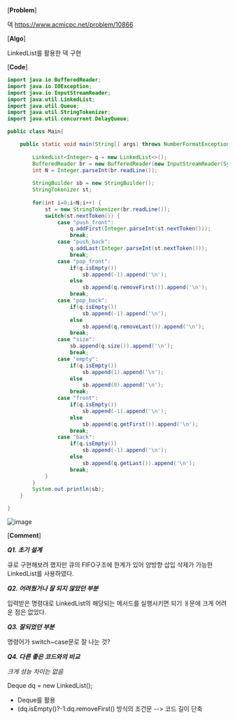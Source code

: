
[**Problem**]

덱 https://www.acmicpc.net/problem/10866

[**Algo**]

LinkedList를 활용한 덱 구현 

[**Code**]
```java
import java.io.BufferedReader;
import java.io.IOException;
import java.io.InputStreamReader;
import java.util.LinkedList;
import java.util.Queue;
import java.util.StringTokenizer;
import java.util.concurrent.DelayQueue;

public class Main{

	public static void main(String[] args) throws NumberFormatException, IOException {
		
		LinkedList<Integer> q = new LinkedList<>();
		BufferedReader br = new BufferedReader(new InputStreamReader(System.in));
		int N = Integer.parseInt(br.readLine());
		
		StringBuilder sb = new StringBuilder();
		StringTokenizer st;
		
		for(int i=0;i<N;i++) {
			st = new StringTokenizer(br.readLine());
			switch(st.nextToken()) {
				case "push_front":
					q.addFirst(Integer.parseInt(st.nextToken()));
					break;
				case "push_back":
					q.addLast(Integer.parseInt(st.nextToken()));
					break;	
				case "pop_front":
					if(q.isEmpty())
						sb.append(-1).append('\n');
					else
						sb.append(q.removeFirst()).append('\n');
					break;
				case "pop_back":
					if(q.isEmpty())
						sb.append(-1).append('\n');
					else
						sb.append(q.removeLast()).append('\n');
					break;
				case "size":
					sb.append(q.size()).append('\n');
					break;
				case "empty":
					if(q.isEmpty())
						sb.append(1).append('\n');
					else
						sb.append(0).append('\n');
					break;
				case "front":
					if(q.isEmpty())
						sb.append(-1).append('\n');
					else
						sb.append(q.getFirst()).append('\n');
					break;
				case "back":
					if(q.isEmpty())
						sb.append(-1).append('\n');
					else
						sb.append(q.getLast()).append('\n');
					break;
			}
		}
		System.out.println(sb);
	}

}

```
![image](https://user-images.githubusercontent.com/49296139/142471047-aec69b9c-8dbe-44d9-8351-b6d78957b3f3.png)

[**Comment**]

***Q1. 초기 설계***

큐로 구현해보려 했지만 큐의 FIFO구조에 한계가 있어 양방향 삽입 삭제가 가능한 LinkedList를 사용하였다.

***Q2. 어려웠거나 잘 되지 않았던 부분***

입력받은 명령대로 LinkedList의 해당되는 메서드를 실행시키면 되기 ㅐ문에
크게 어려운 점은 없었다. 

***Q3. 잘되었던 부분***

명령어가 switch~case문로 잘 나눈 것?

***Q4. 다른 좋은 코드와의 비교***

*크게 성능 차이는 없음*

Deque<Integer> dq = new LinkedList<Integer>();
  - Deque를 활용
  - (dq.isEmpty()?-1:dq.removeFirst() 방식의 조건문 --> 코드 길이 단축
  
 

